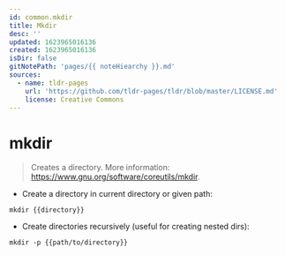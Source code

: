 ```yaml
---
id: common.mkdir
title: Mkdir
desc: ''
updated: 1623965016136
created: 1623965016136
isDir: false
gitNotePath: 'pages/{{ noteHiearchy }}.md'
sources:
  - name: tldr-pages
    url: 'https://github.com/tldr-pages/tldr/blob/master/LICENSE.md'
    license: Creative Commons
---
```

# mkdir

> Creates a directory.
> More information: <https://www.gnu.org/software/coreutils/mkdir>.

- Create a directory in current directory or given path:

`mkdir {{directory}}`

- Create directories recursively (useful for creating nested dirs):

`mkdir -p {{path/to/directory}}`

